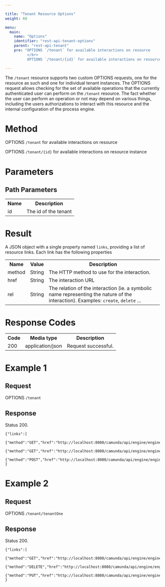 ```yaml
---

title: "Tenant Resource Options"
weight: 60

menu:
  main:
    name: "Options"
    identifier: "rest-api-tenant-options"
    parent: "rest-api-tenant"
    pre: "OPTIONS `/tenant` for available interactions on resource
          </br>
          OPTIONS `/tenant/{id}` for available interactions on resource instance"

---
```



The `/tenant` resource supports two custom OPTIONS requests, one for the resource as such and one for individual tenant instances. The OPTIONS request allows checking for the set of available operations that the currently authenticated user can perform on the `/tenant` resource. The fact whether the user can perform an operation or not may depend on various things, including the users authorizations to interact with this resource and the internal configuration of the process engine.

# Method

OPTIONS `/tenant` for available interactions on resource

OPTIONS `/tenant/{id}` for available interactions on resource instance


# Parameters

## Path Parameters

<table class="table table-striped">
  <tr>
    <th>Name</th>
    <th>Description</th>
  </tr>
  <tr>
    <td>id</td>
    <td>The id of the tenant</td>
  </tr>
</table>


# Result

A JSON object with a single property named `links`, providing a list of resource links. Each link has the following properties

<table class="table table-striped">
  <tr>
    <th>Name</th>
    <th>Value</th>
    <th>Description</th>
  </tr>
  <tr>
    <td>method</td>
    <td>String</td>
    <td>The HTTP method to use for the interaction.</td>
  </tr>
  <tr>
    <td>href</td>
    <td>String</td>
    <td>The interaction URL</td>
  </tr>
  <tr>
    <td>rel</td>
    <td>String</td>
    <td>The relation of the interaction (ie. a symbolic name representing the nature of the interaction). Examples: <code>create</code>, <code>delete</code> ...</td>
  </tr>
</table>


# Response Codes


<table class="table table-striped">
  <tr>
    <th>Code</th>
    <th>Media type</th>
    <th>Description</th>
  </tr>
  <tr>
    <td>200</td>
    <td>application/json</td>
    <td>Request successful.</td>
  </tr>
</table>


# Example 1


## Request

OPTIONS `/tenant`

## Response

Status 200.

    {"links":[
        {"method":"GET","href":"http://localhost:8080/camunda/api/engine/engine/default/tenant","rel":"list"},
        {"method":"GET","href":"http://localhost:8080/camunda/api/engine/engine/default/tenant/count","rel":"count"},
        {"method":"POST","href":"http://localhost:8080/camunda/api/engine/engine/default/tenant/create","rel":"create"}]
    }


# Example 2

## Request

OPTIONS `/tenant/tenantOne`
## Response

Status 200.

    {"links":[
        {"method":"GET","href":"http://localhost:8080/camunda/api/engine/engine/default/tenant/tenantOne","rel":"self"},
        {"method":"DELETE","href":"http://localhost:8080/camunda/api/engine/engine/default/tenant/tenantOne","rel":"delete"},
        {"method":"PUT","href":"http://localhost:8080/camunda/api/engine/engine/default/tenant/tenantOne","rel":"update"}]
    }
